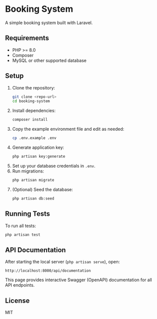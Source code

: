 # Booking System

A simple booking system built with Laravel.

## Requirements
- PHP >= 8.0
- Composer
- MySQL or other supported database

## Setup
1. Clone the repository:
   ```bash
   git clone <repo-url>
   cd booking-system
   ```
2. Install dependencies:
   ```bash
   composer install
   ```
3. Copy the example environment file and edit as needed:
   ```bash
   cp .env.example .env
   ```
4. Generate application key:
   ```bash
   php artisan key:generate
   ```
5. Set up your database credentials in `.env`.
6. Run migrations:
   ```bash
   php artisan migrate
   ```
7. (Optional) Seed the database:
   ```bash
   php artisan db:seed
   ```

## Running Tests
To run all tests:
```bash
php artisan test
```

## API Documentation
After starting the local server (`php artisan serve`), open:
```
http://localhost:8000/api/documentation
```
This page provides interactive Swagger (OpenAPI) documentation for all API endpoints.

## License
MIT
